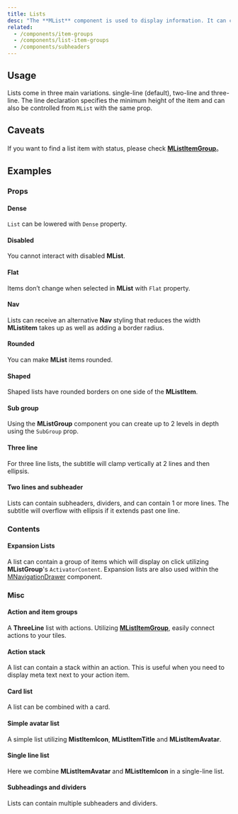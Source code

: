 ```yaml
---
title: Lists
desc: "The **MList** component is used to display information. It can contain an avatar, content, actions, subheaders and much more. Lists present content in a way that makes it easy to identify a specific item in a collection. They provide a consistent styling for organizing groups of text and images." 
related:
  - /components/item-groups
  - /components/list-item-groups
  - /components/subheaders
---
```


## Usage

Lists come in three main variations. single-line (default), two-line and three-line. The line declaration specifies the
minimum height of the item and can also be controlled from `MList` with the same prop.

<lists-usage></lists-usage>

## Caveats

<!--alert:info-->
If you want to find a list item with status, please check [**MListItemGroup**](/components/list-item-groups)。

## Examples

### Props

#### Dense

`List` can be lowered with `Dense` property.

<masa-example file="Examples.lists.Dense"></masa-example>

#### Disabled

You cannot interact with disabled **MList**.

<masa-example file="Examples.lists.Disabled"></masa-example>

#### Flat

Items don’t change when selected in **MList** with `Flat` property.

<masa-example file="Examples.lists.Flat"></masa-example>

#### Nav

Lists can receive an alternative **Nav** styling that reduces the width **MListitem** takes up as well as adding a border
radius.

<masa-example file="Examples.lists.Nav"></masa-example>

#### Rounded

You can make **MList** items rounded.

<masa-example file="Examples.lists.Rounded"></masa-example>

#### Shaped

Shaped lists have rounded borders on one side of the **MListItem**.

<masa-example file="Examples.lists.ShapedLists"></masa-example>

#### Sub group

Using the **MListGroup** component you can create up to 2 levels in depth using the `SubGroup` prop.

<masa-example file="Examples.lists.SubGroup"></masa-example>

#### Three line

For three line lists, the subtitle will clamp vertically at 2 lines and then ellipsis.

<masa-example file="Examples.lists.ThreeLine"></masa-example>

#### Two lines and subheader

Lists can contain subheaders, dividers, and can contain 1 or more lines. The subtitle will overflow with ellipsis if it extends past one line.

<masa-example file="Examples.lists.TwoLinesAndSubheader"></masa-example>

### Contents

#### Expansion Lists

A list can contain a group of items which will display on click utilizing **MListGroup**'s `ActivatorContent`. Expansion
lists are also used within the [MNavigationDrawer](/components/navigation-drawers) component.

<masa-example file="Examples.lists.ExpansionLists"></masa-example>

### Misc

#### Action and item groups

A **ThreeLine** list with actions. Utilizing [**MListItemGroup**](/components/list-item-groups), easily connect actions to your tiles.

<masa-example file="Examples.lists.ActionsAndItemGroups"></masa-example>

#### Action stack

A list can contain a stack within an action. This is useful when you need to display meta text next to your action item.

<masa-example file="Examples.lists.ActionStack"></masa-example>

#### Card list

A list can be combined with a card.

<masa-example file="Examples.lists.CardList"></masa-example>

#### Simple avatar list

A simple list utilizing **MistItemIcon**, **MListItemTitle** and **MListItemAvatar**.

<masa-example file="Examples.lists.SimpleAvatarList"></masa-example>

#### Single line list

Here we combine **MListItemAvatar** and **MListItemIcon** in a single-line list.

<masa-example file="Examples.lists.SingleLineList"></masa-example>

#### Subheadings and dividers

Lists can contain multiple subheaders and dividers.

<masa-example file="Examples.lists.SubheadingsAndDividers"></masa-example>